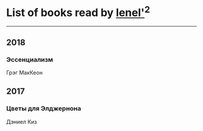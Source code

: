 # List of books read by [lenel'](http://vk.com/id30791168)<sup>2</sup>
---

## 2018

### Эссенциализм
Грэг МакКеон



## 2017

### Цветы для Элджернона
Дэниел Киз



